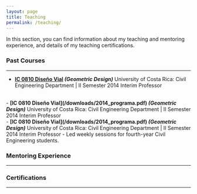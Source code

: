 ```yaml
---
layout: page
title: Teaching
permalink: /teaching/
---
```


In this section, you can find information about my teaching and mentoring experience, and details of my teaching certifications.

### Past Courses
___
- <b>[IC 0810 Diseño Vial](/downloads/2014_programa.pdf) <i>(Geometric Design)</i></b> University of Costa Rica: Civil Engineering Department  | II Semester 2014
Interim Professor 
<br>
- <b>[IC 0810 Diseño Vial](/downloads/2014_programa.pdf) <i>(Geometric Design)</i></b> University of Costa Rica: Civil Engineering Department  | II Semester 2014
Interim Professor 
<br>
- <b>[IC 0810 Diseño Vial](/downloads/2014_programa.pdf) <i>(Geometric Design)</i></b> University of Costa Rica: Civil Engineering Department  | II Semester 2014
Interim Professor - Led weekly sessions for fourth-year Civil Engineering students.
<br>

### Mentoring Experience
___


### Certifications
___
